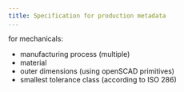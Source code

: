 ```yaml
---
title: Specification for production metadata
...
```


for mechanicals:

- manufacturing process (multiple)
- material
- outer dimensions (using openSCAD primitives)
- smallest tolerance class (according to ISO 286)

